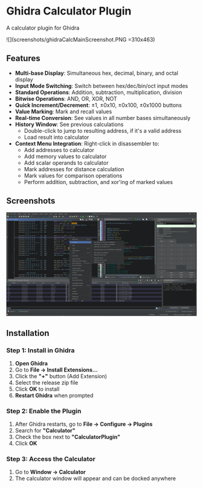 # Ghidra Calculator Plugin

A calculator plugin for Ghidra


![](screenshots/ghidraCalcMainScreenshot.PNG =310x463)


## Features

- **Multi-base Display**: Simultaneous hex, decimal, binary, and octal display
- **Input Mode Switching**: Switch between hex/dec/bin/oct input modes
- **Standard Operations**: Addition, subtraction, multiplication, division
- **Bitwise Operations**: AND, OR, XOR, NOT
- **Quick Increment/Decrement**: ±1, ±0x10, ±0x100, ±0x1000 buttons
- **Value Marking**: Mark and recall values
- **Real-time Conversion**: See values in all number bases simultaneously
- **History Window**: See previous calculations
  - Double-click to jump to resulting address, if it's a valid address
  - Load result into calculator
- **Context Menu Integration**: Right-click in disassembler to:
  - Add addresses to calculator
  - Add memory values to calculator
  - Add scalar operands to calculator
  - Mark addresses for distance calculation
  - Mark values for comparison operations
  - Perform addition, subtraction, and xor'ing of marked values

## Screenshots

![](screenshots/ghidraCalcFullScreenshot.PNG)

## Installation

### Step 1: Install in Ghidra
1. **Open Ghidra**
2. Go to **File → Install Extensions...**
3. Click the **"+"** button (Add Extension)
4. Select the release zip file
5. Click **OK** to install
6. **Restart Ghidra** when prompted

### Step 2: Enable the Plugin
1. After Ghidra restarts, go to **File → Configure → Plugins**
2. Search for **"Calculator"**
3. Check the box next to **"CalculatorPlugin"**
4. Click **OK**

### Step 3: Access the Calculator
1. Go to **Window → Calculator**
2. The calculator window will appear and can be docked anywhere